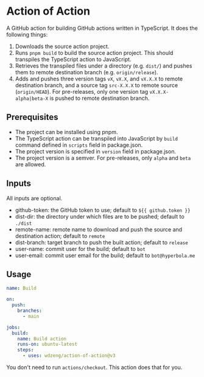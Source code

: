 # Action of Action

A GitHub action for building GitHub actions written in TypeScript. It does the following things:

1. Downloads the source action project.
2. Runs `pnpm build` to build the source action project. This should transpiles the TypeScript action to JavaScript.
3. Retrieves the transpiled files under a directory (e.g. `dist/`) and pushes them to remote destination branch (e.g.
  `origin/release`).
4. Adds and pushes three version tags `vX`, `vX.X`, and `vX.X.X` to remote destination branch, and a source tag
   `src-X.X.X` to remote source (`origin/HEAD`). For pre-releases, only one version tag `vX.X.X-alpha|beta-X` is pushed
   to remote destination branch.

## Prerequisites

- The project can be installed using pnpm.
- The TypeScript action can be transpiled into JavaScript by `build` command defined in `scripts` field in package.json.
- The project version is specified in `version` field in package.json.
- The project version is a semver. For pre-releases, only `alpha` and `beta` are allowed.

## Inputs

All inputs are optional.

- github-token: the GitHub token to use; default to `${{ github.token }}`
- dist-dir: the directory under which files are to be pushed; default to `./dist`
- remote-name: remote name to download and push the source and destination action; default to `remote`
- dist-branch: target branch to push the built action; default to `release`
- user-name: commit user for the build; default to `bot`
- user-email: commit user email for the build; default to `bot@hyperbola.me`

## Usage

```yml
name: Build

on:
  push:
    branches:
      - main

jobs:
  build:
    name: Build action
    runs-on: ubuntu-latest
    steps:
      - uses: wdzeng/action-of-action@v3
```

You don't need to run `actions/checkout`. This action does that for you.

